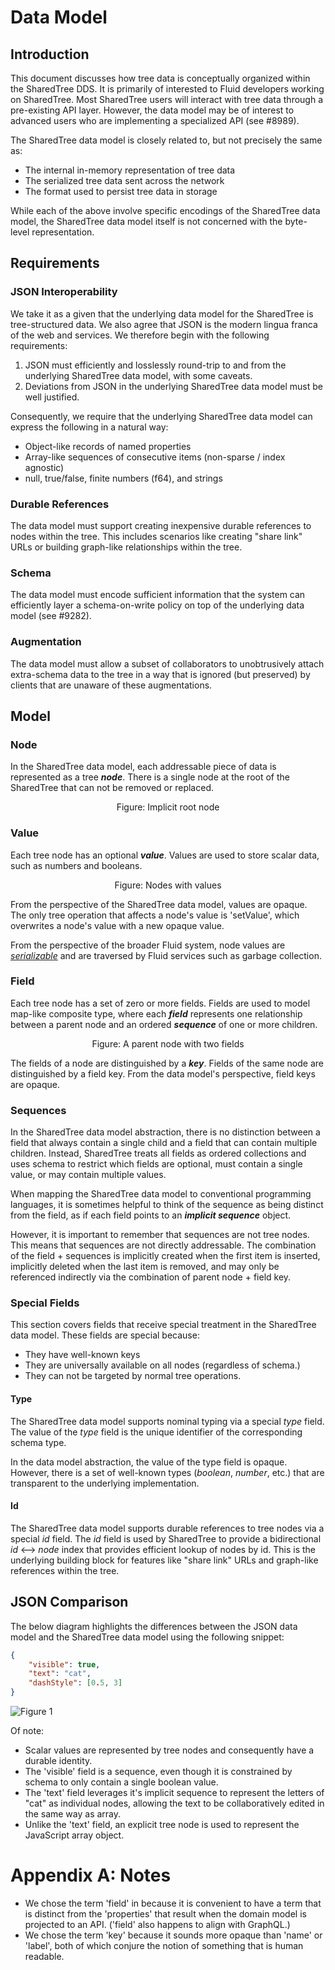 # Data Model

## Introduction

This document discusses how tree data is conceptually organized within the SharedTree DDS. It is primarily of interested to Fluid developers working on SharedTree.  Most SharedTree users will interact with tree data through a pre-existing API layer.  However, the data model may be of interest to advanced users who are implementing a specialized API (see #8989).

The SharedTree data model is closely related to, but not precisely the same as:

- The internal in-memory representation of tree data
- The serialized tree data sent across the network
- The format used to persist tree data in storage

While each of the above involve specific encodings of the SharedTree data model, the SharedTree data model itself is not concerned with the byte-level representation.

## Requirements

### JSON Interoperability

We take it as a given that the underlying data model for the SharedTree is tree-structured data. We also agree that JSON is the modern lingua franca of the web and services. We therefore begin with the following requirements:

1. JSON must efficiently and losslessly round-trip to and from the underlying SharedTree data model, with some caveats.
2. Deviations from JSON in the underlying SharedTree data model must be well justified.

Consequently, we require that the underlying SharedTree data model can express the following in a natural way:

- Object-like records of named properties
- Array-like sequences of consecutive items (non-sparse / index agnostic)
- null, true/false, finite numbers (f64), and strings

### Durable References

The data model must support creating inexpensive durable references to nodes within the tree.  This includes scenarios like creating "share link" URLs or building graph-like relationships within the tree.

### Schema

The data model must encode sufficient information that the system can efficiently layer a schema-on-write policy on top of the underlying data model (see #9282).

### Augmentation

The data model must allow a subset of collaborators to unobtrusively attach extra-schema data to the tree in a way that is ignored (but preserved) by clients that are unaware of these augmentations.

## Model

### Node

In the SharedTree data model, each addressable piece of data is represented as a tree ***node***.  There is a single node at the root of the SharedTree that can not be removed or replaced.

<figure align="center">
  <img src="./img/dataModel_root.drawio.svg" alt=""/>
  <figcaption>Figure: Implicit root node</figcaption>
</figure>

### Value

Each tree node has an optional ***value***.  Values are used to store scalar data, such as numbers and booleans.

<figure align="center">
  <img src="./img/dataModel_scalar_nodes.drawio.svg" alt=""/>
  <figcaption>Figure: Nodes with values</figcaption>
</figure>

From the perspective of the SharedTree data model, values are opaque.  The only tree operation that affects a node's value is 'setValue', which overwrites a node's value with a new opaque value.

From the perspective of the broader Fluid system, node values are [*serializable*](https://github.com/microsoft/FluidFramework/blob/main/packages/runtime/datastore-definitions/src/serializable.ts)
and are traversed by Fluid services such as garbage collection.

### Field

Each tree node has a set of zero or more fields.  Fields are used to model map-like composite type, where each  ***field*** represents one relationship between a parent node and an ordered ***sequence*** of one or more children.

<figure align="center">
  <img src="./img/dataModel_children.drawio.svg" alt=""/>
  <figcaption>Figure: A parent node with two fields</figcaption>
</figure>

The fields of a node are distinguished by a ***key***.  Fields of the same node are distinguished by a field key.  From the data model's perspective, field keys are opaque.

### Sequences

In the SharedTree data model abstraction, there is no distinction between a field that always contain a single child and a field that can contain multiple children.  Instead, SharedTree treats all fields as ordered collections and uses schema to restrict which fields are optional, must contain a single value, or may contain multiple values.

When mapping the SharedTree data model to conventional programming languages, it is sometimes helpful to think of the sequence as being distinct from the field, as if each field points to an ***implicit sequence*** object.

However, it is important to remember that sequences are not tree nodes.  This means that sequences are not directly addressable.  The combination of the field + sequences is implicitly created when the first item is inserted, implicitly deleted when the last item is removed, and may only be referenced indirectly via the combination of parent node + field key.

### Special Fields

This section covers fields that receive special treatment in the SharedTree data model.  These fields are special because:

- They have well-known keys
- They are universally available on all nodes (regardless of schema.)
- They can not be targeted by normal tree operations.

#### Type

The SharedTree data model supports nominal typing via a special *type* field.  The value of the *type* field is the unique identifier of the corresponding schema type.

In the data model abstraction, the value of the type field is opaque.  However, there is a set of well-known types (*boolean*, *number*, etc.) that are transparent to the underlying implementation.

#### Id

The SharedTree data model supports durable references to tree nodes via a special *id* field.  The *id* field is used by SharedTree to provide a bidirectional *id* ⟷ *node* index that provides efficient lookup of nodes by id.  This is the underlying building block for features like "share link" URLs and graph-like references within the tree.

## JSON Comparison

The below diagram highlights the differences between the JSON data model and the SharedTree data model using the following snippet:

```json
{
    "visible": true,
    "text": "cat",
    "dashStyle": [0.5, 3]
}
```

![Figure 1](img/dataModel.drawio.svg)

Of note:

- Scalar values are represented by tree nodes and consequently have a durable identity.
- The 'visible' field is a sequence, even though it is constrained by schema to only contain a single boolean value.
- The 'text' field leverages it's implicit sequence to represent the letters of "cat" as individual nodes, allowing the text to be collaboratively edited in the same way as array.
- Unlike the 'text' field, an explicit tree node is used to represent the JavaScript array object.

# Appendix A: Notes

- We chose the term 'field' in because it is convenient to have a term that is distinct from the 'properties' that result when the domain model is projected to an API.  ('field' also happens to align with GraphQL.)
- We chose the term 'key' because it sounds more opaque than 'name' or 'label', both of which conjure the notion of something that is human readable.
